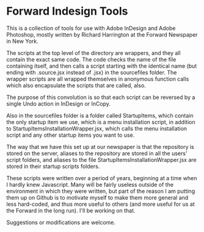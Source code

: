 # Forward Indesign Tools

This is a collection of tools for use with Adobe InDesign and Adobe Photoshop, mostly written by Richard Harrington at the Forward Newspaper in New York.

The scripts at the top level of the directory are wrappers, and they all contain the exact same code. The code checks the name of the file containing itself, and then calls a script starting with the identical name (but ending with .source.jsx instead of .jsx) in the sourcefiles folder. The wrapper scripts are all wrapped themselves in anonymous function calls which also encapsulate the scripts that are called, also.

The purpose of this convolution is so that each script can be reversed by a single Undo action in InDesign or InCopy.

Also in the sourcefiles folder is a folder called StartupItems, which contain the only startup item we use, which is a menu installation script, in addition to StartupItemsInstallationWrapper.jsx, which calls the menu installation script and any other startup items you want to use.

The way that we have this set up at our newspaper is that the repository is stored on the server, aliases to the repository are stored in all the users' script folders, and aliases to the file StartupItemsInstallationWrapper.jsx are stored in their startup scripts folders.

These scripts were written over a period of years, beginning at a time when I hardly knew Javascript. Many will be fairly useless outside of the environment in which they were written, but part of the reason I am putting them up on Github is to motivate myself to make them more general and less hard-coded, and thus more useful to others (and more useful for us at the Forward in the long run). I'll be working on that.

Suggestions or modifications are welcome.



